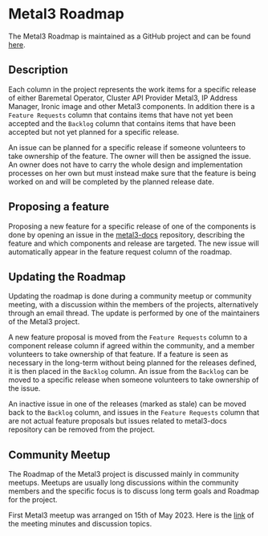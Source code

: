 # Metal3 Roadmap

The Metal3 Roadmap is maintained as a GitHub project and can be found
[here](https://github.com/orgs/metal3-io/projects/2).

## Description

Each column in the project represents the work items for a specific release of
either Baremetal Operator, Cluster API Provider Metal3, IP Address Manager,
Ironic image and other Metal3 components. In addition there is
a `Feature Requests` column that contains items that have not yet been
accepted and the `Backlog` column that contains items that have been accepted
but not yet planned for a specific release.

An issue can be planned for a specific release if someone volunteers to take
ownership of the feature. The owner will then be assigned the issue. An owner
does not have to carry the whole design and implementation processes on her own
but must instead make sure that the feature is being worked on and will be
completed by the planned release date.

## Proposing a feature

Proposing a new feature for a specific release of one of the components is done
by opening an issue in the [metal3-docs](https://github.com/metal3-io/metal3-docs)
repository, describing the feature and which components and release are
targeted. The new issue will automatically appear in the feature request
column of the roadmap.

## Updating the Roadmap

Updating the roadmap is done during a community meetup or community meeting, with
a discussion within the members of the projects, alternatively through an email
thread. The update is performed by one of the maintainers of the Metal3 project.

A new feature proposal is moved from the `Feature Requests` column to a
component release column if agreed within the community, and a member
volunteers to take ownership of that feature. If a feature is seen as
necessary in the long-term without being planned for the releases defined,
it is then placed in the `Backlog` column. An issue from the `Backlog` can be
moved to a specific release when someone volunteers to take ownership of the
issue.

An inactive issue in one of the releases (marked as stale) can be moved back to
the `Backlog` column, and issues in the `Feature Requests` column that are not
actual feature proposals but issues related to metal3-docs repository can be
removed from the project.

## Community Meetup

The Roadmap of the Metal3 project is discussed mainly in community meetups.
Meetups are usually long discussions within the community members and the
specific focus is to discuss long term goals and Roadmap for the project.

First Metal3 meetup was arranged on 15th of May 2023. Here is the
[link](https://docs.google.com/document/d/1Exm5k6JB2JlD9_FOaM68R2ASHi7ZsryF_xEqLG1j4zA/edit)
of the meeting minutes and discussion topics.
